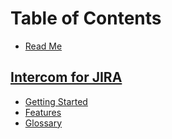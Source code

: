 # Table of Contents

* [Read Me](README.md)

## [Intercom for JIRA](/addons/intercom/README.md)

* [Getting Started](/add-ons/intercom/GettingStarted.md)
* [Features](/add-ons/intercom/Features.md)
* [Glossary](/add-ons/intercom/Glossary.md)

